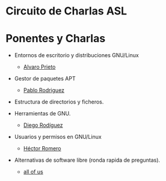 # Circuito de Charlas ASL


# Ponentes y Charlas

* Entornos de escritorio y distribuciones GNU/Linux 
     - [Alvaro Prieto](https://github.com/AdoenLunnae)

* Gestor de paquetes APT
     - [Pablo Rodriguez](https://github.com/Pablorg99)

* Estructura de directorios y ficheros.

* Herramientas de GNU.
     - [Diego Rodíguez](https://github.com/riera90)

* Usuarios y permisos en GNU/Linux
    - [Héctor Romero](https://github.com/cyberh99)
    
* Alternativas de software libre (ronda rapida de preguntas).
     - [all of us](https://github.com/aulasoftwarelibre)

